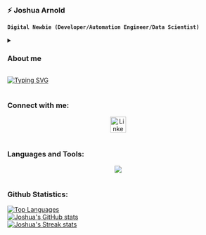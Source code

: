 <!-- The introduction section -->

### ⚡ Joshua Arnold

**`Digital Newbie (Developer/Automation Engineer/Data Scientist)`**
<details>
  <summary><h3>About me</h3></summary>
  I am a business informatics student working as an automation engineer. <br />
  With great interest into data-driven solutions, process optimization and data science! <br />
  
  <ul>
    <li> 💻 I’m a Student</li>
    <li>📈 I’m always eager to learn new skills</li>
    <li>📊 I’m looking to expand my knowledge and network</li>
  </ul>
</details>

[![Typing SVG](https://readme-typing-svg.demolab.com?font=Fira+Code&pause=1000&color=4997F7&width=450&lines=Automation+Engineer+and+Product+Owner;Over+1%2B+days+of+experience;Lover+of+CTRL%2BC+CTRL%2BV;Likes+good+Functionalities;Bad+at+UIs;Student+of+Business+Informatics)](https://git.io/typing-svg)

#

<!-- The social media section -->

### Connect with me:

<p align="center">
  <a href=[linkedin]><img alt="LinkedIn" title="LinkedIn" width="36px" src="https://cdn.jsdelivr.net/npm/simple-icons@3.4.0/icons/linkedin.svg" /></a>
</p>

#

<!-- The techstack section -->

### Languages and Tools:

<p align="center">
  <a href="https://skillicons.dev">
    <img src="https://skillicons.dev/icons?i=java,html,css,js,php,react,nodejs,python,docker,mongodb,github,git" />
  </a>
</p>

#

<!-- The statistics section -->

### Github Statistics:

[![Top Languages](https://github-readme-stats.vercel.app/api/top-langs/?username=ja-git-zz&layout=compact&hide_border=true&theme=gruvbox)](https://github.com/[username])
<br />
[![Joshua's GitHub stats](https://github-readme-stats.vercel.app/api?username=ja-git-zz&show_icons=true&hide_border=true&theme=gruvbox)](https://github.com/[username])
<br />
[![Joshua's Streak stats](https://github-readme-streak-stats.herokuapp.com/?user=ja-git-zz&hide_border=true&theme=gruvbox)](https://github.com/[username])

<!-- The variables section -->

[username]: ja-git-zz
[linkedin]: https://www.linkedin.com/in/joshua-arnold-4025621a0/
